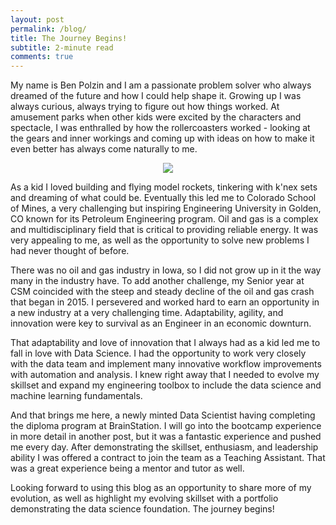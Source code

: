 ```yaml
---
layout: post
permalink: /blog/
title: The Journey Begins!
subtitle: 2-minute read
comments: true
---
```

My name is Ben Polzin and I am a passionate problem solver who always dreamed of the future and how I could help shape it.  Growing up I was always curious, always trying to figure out how things worked.  At amusement parks when other kids were excited by the characters and spectacle, I was enthralled by how the rollercoasters worked - looking at the gears and inner workings and coming up with ideas on how to make it even better has always come naturally to me.

<p align="center">
    <img src="https://avatars.githubusercontent.com/u/35545687?s=460&u=1db0b340759f50fb7fffe327b77465351479a5f2&v=4">
</p>

As a kid I loved building and flying model rockets, tinkering with k'nex sets and dreaming of what could be.  Eventually this led me to Colorado School of Mines, a very challenging but inspiring Engineering University in Golden, CO known for its Petroleum Engineering program.  Oil and gas is a complex and multidisciplinary field that is critical to providing reliable energy.  It was very appealing to me, as well as the opportunity to solve new problems I had never thought of before.  

There was no oil and gas industry in Iowa, so I did not grow up in it the way many in the industry have.  To add another challenge, my Senior year at CSM coincided with the steep and steady decline of the oil and gas crash that began in 2015.  I persevered and worked hard to earn an opportunity in a new industry at a very challenging time.  Adaptability, agility, and innovation were key to survival as an Engineer in an economic downturn.

That adaptability and love of innovation that I always had as a kid led me to fall in love with Data Science.  I had the opportunity to work very closely with the data team and implement many innovative workflow improvements with automation and analysis.  I knew right away that I needed to evolve my skillset and expand my engineering toolbox to include the data science and machine learning fundamentals.

And that brings me here, a newly minted Data Scientist having completing the diploma program at BrainStation.  I will go into the bootcamp experience in more detail in another post, but it was a fantastic experience and pushed me every day.  After demonstrating the skillset, enthusiasm, and leadership ability I was offered a contract to join the team as a Teaching Assistant.  That was a great experience being a mentor and tutor as well.

Looking forward to using this blog as an opportunity to share more of my evolution, as well as highlight my evolving skillset with a portfolio demonstrating the data science foundation.  The journey begins!